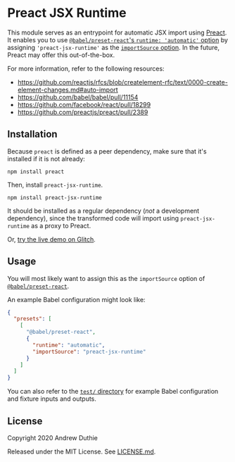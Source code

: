# Preact JSX Runtime

This module serves as an entrypoint for automatic JSX import using [Preact](https://preactjs.com/). It enables you to use [`@babel/preset-react`'s `runtime: 'automatic'` option](https://babeljs.io/docs/en/next/babel-preset-react.html#both-runtimes) by assigning `'preact-jsx-runtime'` as the [`importSource` option](https://babeljs.io/docs/en/next/babel-preset-react.html#importsource). In the future, Preact may offer this out-of-the-box.

For more information, refer to the following resources:

- https://github.com/reactjs/rfcs/blob/createlement-rfc/text/0000-create-element-changes.md#auto-import
- https://github.com/babel/babel/pull/11154
- https://github.com/facebook/react/pull/18299
- https://github.com/preactjs/preact/pull/2389

## Installation

Because `preact` is defined as a peer dependency, make sure that it's installed if it is not already:

```
npm install preact
```

Then, install `preact-jsx-runtime`.

```
npm install preact-jsx-runtime
```

It should be installed as a regular dependency (_not_ a development dependency), since the transformed code will import using `preact-jsx-runtime` as a proxy to Preact.

Or, [try the live demo on Glitch](https://glitch.com/edit/#!/join/9772d8b5-e057-424a-8291-d10ea9152b57).

## Usage

You will most likely want to assign this as the `importSource` option of [`@babel/preset-react`](https://babeljs.io/docs/en/next/babel-preset-react.html#importsource).

An example Babel configuration might look like:

```json
{
  "presets": [
    [
      "@babel/preset-react",
      {
        "runtime": "automatic",
        "importSource": "preact-jsx-runtime"
      }
    ]
  ]
}
```

You can also refer to the [`test/` directory](./test) for example Babel configuration and fixture inputs and outputs.

## License

Copyright 2020 Andrew Duthie

Released under the MIT License. See [LICENSE.md](./LICENSE.md).
